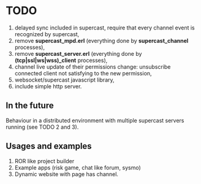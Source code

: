 TODO
====
1. delayed sync included in supercast, require that every channel event is
recognized by supercast,
2. remove **supercast_mpd.erl** (everything done by **supercast_channel** processes),
3. remove **supercast_server.erl** (everything done by **(tcp|ssl|ws|wss)_client** processes),
4. channel live update of their permissions change: unsubscribe connected client not satisfying to the new permission,
5. websocket/supercast javascript library,
6. include simple http server.


In the future
-------------
Behaviour in a distributed environment with multiple supercast servers
running (see TODO 2 and 3).

Usages and examples
------------------
1. ROR like project builder
2. Example apps (risk game, chat like forum, sysmo)
3. Dynamic website with page has channel.
